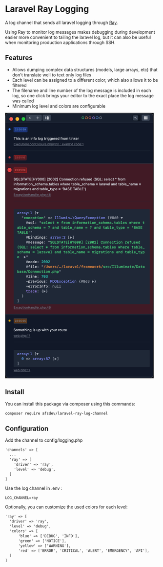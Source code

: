 # Laravel Ray Logging

A log channel that sends all laravel logging through [Ray](https://spatie.be/products/ray).

Using Ray to monitor log messages makes debugging during development easier more convenient to tailing the laravel log,
but it can also be useful when monitoring production applications through SSH.

## Features

- Allows dumping complex data structures (models, large arrays, etc) that don't translate well to text only log files
- Each level can be assigned to a different color, which also allows it to be filtered
- The filename and line number of the log message is included in each log, so one click brings your editor to the exact place the log message was called
- Minimum log level and colors are configurable

![Examples](.github/demo.png)

## Install

You can install this package via composer using this commands:

```sh
composer require afsdev/laravel-ray-log-channel
```

## Configuration

Add the channel to config/logging.php

```   
'channels' => [
  ...
  'ray' => [
    'driver' => 'ray',
    'level' => 'debug',
  ]
]
```

Use the log channel in .env :

    LOG_CHANNEL=ray

Optionally, you can customize the used colors for each level: 

```   
'ray' => [
  'driver' => 'ray',
  'level' => 'debug',
  'colors' => [ 
      'blue' => ['DEBUG', 'INFO'],
      'green' => ['NOTICE'],
      'yellow' => ['WARNING'],
      'red' => ['ERROR', 'CRITICAL', 'ALERT', 'EMERGENCY', 'API'],
  ]
]
```


